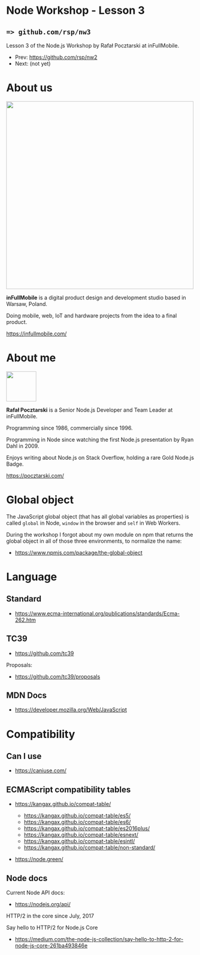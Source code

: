Node Workshop - Lesson 3
=
`=> github.com/rsp/nw3`
-

Lesson 3 of the
Node.js Workshop by Rafał Pocztarski at inFullMobile.

* Prev: https://github.com/rsp/nw2
* Next: (not yet)

About us
=
[<img src="https://infullmobile.com/wp-content/themes/ifm_simple/img/svg/logo_dark.svg" width="500">](https://infullmobile.com/)

**inFullMobile** is a digital product design and development studio based in Warsaw, Poland.

Doing mobile, web, IoT and hardware projects from the idea to a final product.

https://infullmobile.com/

About me
=
[<img src="https://github.com/rsp.png" height="80">](https://pocztarski.com/)

**Rafał Pocztarski** is a Senior Node.js Developer and Team Leader at inFullMobile.

Programming since 1986, commercially since 1996.

Programming in Node since watching the first Node.js presentation by Ryan Dahl in 2009.

Enjoys writing about Node.js on Stack Overflow, holding a rare Gold Node.js Badge.

https://pocztarski.com/

Global object
=
The JavaScript global object
(that has all global variables as properties)
is called `global` in Node,
`window` in the browser
and `self` in Web Workers.

During the workshop I forgot about my own module on npm that returns the global object in all of those three environments, to normalize the name:

* https://www.npmjs.com/package/the-global-object

Language
=
Standard
-
* https://www.ecma-international.org/publications/standards/Ecma-262.htm

TC39
-

* https://github.com/tc39

Proposals:

* https://github.com/tc39/proposals


MDN Docs
-
* https://developer.mozilla.org/Web/JavaScript

Compatibility
=

Can I use
-
* https://caniuse.com/

ECMAScript compatibility tables
-

* https://kangax.github.io/compat-table/
  * https://kangax.github.io/compat-table/es5/
  * https://kangax.github.io/compat-table/es6/
  * https://kangax.github.io/compat-table/es2016plus/
  * https://kangax.github.io/compat-table/esnext/
  * https://kangax.github.io/compat-table/esintl/
  * https://kangax.github.io/compat-table/non-standard/


* https://node.green/

Node docs
-

Current Node API docs:

* https://nodejs.org/api/


HTTP/2 in the core since July, 2017

Say hello to HTTP/2 for Node.js Core

* https://medium.com/the-node-js-collection/say-hello-to-http-2-for-node-js-core-261ba493846e



[github-follow-url]: https://github.com/rsp
[github-follow-img]: https://img.shields.io/github/followers/rsp.svg?style=social&label=Follow
[twitter-follow-url]: https://twitter.com/intent/follow?screen_name=pocztarski
[twitter-follow-img]: https://img.shields.io/twitter/follow/pocztarski.svg?style=social&label=Follow
[stackoverflow-url]: https://stackoverflow.com/users/613198/rsp
[stackexchange-url]: https://stackexchange.com/users/303952/rsp
[stackexchange-img]: https://stackexchange.com/users/flair/303952.png
